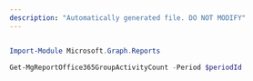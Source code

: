 ```yaml
---
description: "Automatically generated file. DO NOT MODIFY"
---
```


```powershell

Import-Module Microsoft.Graph.Reports

Get-MgReportOffice365GroupActivityCount -Period $periodId 

```